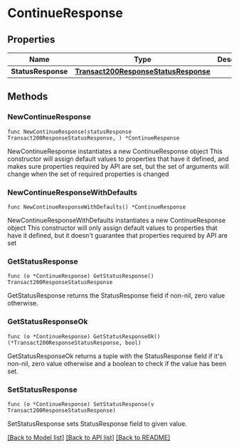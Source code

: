 # ContinueResponse

## Properties

Name | Type | Description | Notes
------------ | ------------- | ------------- | -------------
**StatusResponse** | [**Transact200ResponseStatusResponse**](Transact200ResponseStatusResponse.md) |  | 

## Methods

### NewContinueResponse

`func NewContinueResponse(statusResponse Transact200ResponseStatusResponse, ) *ContinueResponse`

NewContinueResponse instantiates a new ContinueResponse object
This constructor will assign default values to properties that have it defined,
and makes sure properties required by API are set, but the set of arguments
will change when the set of required properties is changed

### NewContinueResponseWithDefaults

`func NewContinueResponseWithDefaults() *ContinueResponse`

NewContinueResponseWithDefaults instantiates a new ContinueResponse object
This constructor will only assign default values to properties that have it defined,
but it doesn't guarantee that properties required by API are set

### GetStatusResponse

`func (o *ContinueResponse) GetStatusResponse() Transact200ResponseStatusResponse`

GetStatusResponse returns the StatusResponse field if non-nil, zero value otherwise.

### GetStatusResponseOk

`func (o *ContinueResponse) GetStatusResponseOk() (*Transact200ResponseStatusResponse, bool)`

GetStatusResponseOk returns a tuple with the StatusResponse field if it's non-nil, zero value otherwise
and a boolean to check if the value has been set.

### SetStatusResponse

`func (o *ContinueResponse) SetStatusResponse(v Transact200ResponseStatusResponse)`

SetStatusResponse sets StatusResponse field to given value.



[[Back to Model list]](../README.md#documentation-for-models) [[Back to API list]](../README.md#documentation-for-api-endpoints) [[Back to README]](../README.md)


